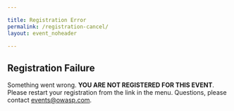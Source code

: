 ```yaml
---

title: Registration Error
permalink: /registration-cancel/
layout: event_noheader

---
```


## Registration Failure
Something went wrong. **YOU ARE NOT REGISTERED FOR THIS EVENT**. Please restart your registration from the link in the menu. Questions, please contact [events@owasp.com](mailto:events@owasp.com?subject=Virtual%20AppSec%20Days%20August%202020%20Registration%20Error).